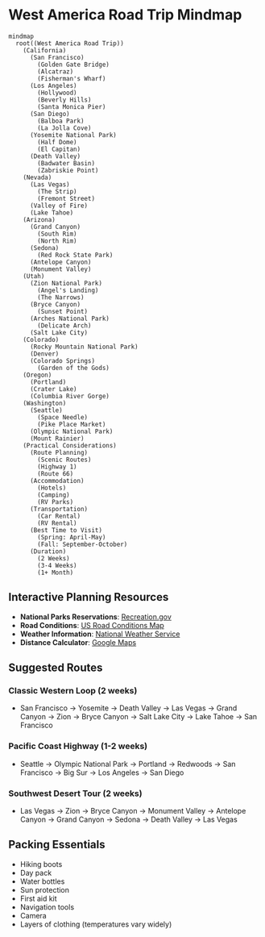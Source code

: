 # West America Road Trip Mindmap

```mermaid
mindmap
  root((West America Road Trip))
    (California)
      (San Francisco)
        (Golden Gate Bridge)
        (Alcatraz)
        (Fisherman's Wharf)
      (Los Angeles)
        (Hollywood)
        (Beverly Hills)
        (Santa Monica Pier)
      (San Diego)
        (Balboa Park)
        (La Jolla Cove)
      (Yosemite National Park)
        (Half Dome)
        (El Capitan)
      (Death Valley)
        (Badwater Basin)
        (Zabriskie Point)
    (Nevada)
      (Las Vegas)
        (The Strip)
        (Fremont Street)
      (Valley of Fire)
      (Lake Tahoe)
    (Arizona)
      (Grand Canyon)
        (South Rim)
        (North Rim)
      (Sedona)
        (Red Rock State Park)
      (Antelope Canyon)
      (Monument Valley)
    (Utah)
      (Zion National Park)
        (Angel's Landing)
        (The Narrows)
      (Bryce Canyon)
        (Sunset Point)
      (Arches National Park)
        (Delicate Arch)
      (Salt Lake City)
    (Colorado)
      (Rocky Mountain National Park)
      (Denver)
      (Colorado Springs)
        (Garden of the Gods)
    (Oregon)
      (Portland)
      (Crater Lake)
      (Columbia River Gorge)
    (Washington)
      (Seattle)
        (Space Needle)
        (Pike Place Market)
      (Olympic National Park)
      (Mount Rainier)
    (Practical Considerations)
      (Route Planning)
        (Scenic Routes)
        (Highway 1)
        (Route 66)
      (Accommodation)
        (Hotels)
        (Camping)
        (RV Parks)
      (Transportation)
        (Car Rental)
        (RV Rental)
      (Best Time to Visit)
        (Spring: April-May)
        (Fall: September-October)
      (Duration)
        (2 Weeks)
        (3-4 Weeks)
        (1+ Month)
```

## Interactive Planning Resources

- **National Parks Reservations**: [Recreation.gov](https://www.recreation.gov/)
- **Road Conditions**: [US Road Conditions Map](https://www.fhwa.dot.gov/trafficinfo/index.htm)
- **Weather Information**: [National Weather Service](https://www.weather.gov/)
- **Distance Calculator**: [Google Maps](https://maps.google.com)

## Suggested Routes

### Classic Western Loop (2 weeks)
- San Francisco → Yosemite → Death Valley → Las Vegas → Grand Canyon → Zion → Bryce Canyon → Salt Lake City → Lake Tahoe → San Francisco

### Pacific Coast Highway (1-2 weeks)
- Seattle → Olympic National Park → Portland → Redwoods → San Francisco → Big Sur → Los Angeles → San Diego

### Southwest Desert Tour (2 weeks)
- Las Vegas → Zion → Bryce Canyon → Monument Valley → Antelope Canyon → Grand Canyon → Sedona → Death Valley → Las Vegas

## Packing Essentials

- Hiking boots
- Day pack
- Water bottles
- Sun protection
- First aid kit
- Navigation tools
- Camera
- Layers of clothing (temperatures vary widely)